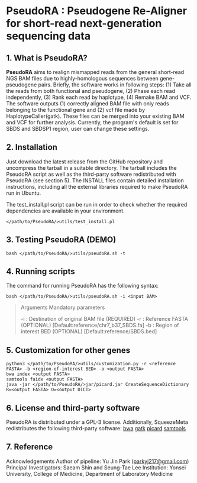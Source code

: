 # PseudoRA : Pseudogene Re-Aligner for short-read next-generation sequencing data

## 1. What is PseudoRA?
**PseudoRA** aims to realign mismapped reads from the general short-read NGS BAM files due to highly-homologous sequences between gene-pseudogene pairs. Briefly, the software works in following steps: (1) Take all the reads from both functional and pseudogene, (2) Phase each read independently, (3) Rank each read by haplotype, (4) Remake BAM and VCF. The software outputs (1) correctly aligned BAM file with only reads belonging to the functional gene and (2) vcf file made by HaplotypeCaller(gatk). These files can be merged into your existing BAM and VCF for further analysis. Currently, the program's default is set for SBDS and SBDSP1 region, user can change these settings.

## 2. Installation
Just download the latest release from the GitHub repository and uncompress the tarball in a suitable directory. The tarball includes the PseudoRA script as well as the third-party software redistributed with PseudoRA (see section 5). The INSTALL files contain detailed installation instructions, including all the external libraries required to make PseudoRA run in Ubuntu.

The test_install.pl script can be run in order to check whether the required dependencies are available in your environment.

    </path/to/PseudoRA/>utils/test_install.pl

## 3. Testing PseudoRA (DEMO)

    bash </path/to/PseudoRA/>utils/pseudoRA.sh -t

## 4. Running scripts

The command for running PseudoRA has the following syntax:

    bash </path/to/PseudoRA/>utils/pseudoRA.sh -i <input BAM>

>Arguments Mandatory parameters
>
>-i <string>: Destination of original BAM file (REQUIRED)
>-r <string>: Reference FASTA (OPTIONAL) [Default:reference/chr7_b37_SBDS.fa]
>-b <string>: Region of interest BED (OPTIONAL)  [Default:reference/SBDS.bed]

## 5. Customization for other genes

    python3 </path/to/PseudoRA/>utils/customization.py -r <reference FASTA> -b <region-of-interest BED> -o <output FASTA>
    bwa index <output FASTA>
    samtools faidx <output FASTA>
    java -jar </path/to/PseudoRA/>jar/picard.jar CreateSequenceDictionary R=<output FASTA> O=<output DICT>

## 6. License and third-party software

PseudoRA is distributed under a GPL-3 license. Additionally, SqueezeMeta redistributes the following third-party software:
[bwa](https://github.com/lh3/bwa)
[gatk](https://gatk.broadinstitute.org/hc/en-us)
[picard](https://broadinstitute.github.io/picard/)
[samtools](http://www.htslib.org/)

## 7. Reference

Acknowledgements
Author of pipeline: Yu Jin Park (parkyj217@gmail.com)
Principal Investigators: Saeam Shin and Seung-Tae Lee
Institution: Yonsei University, College of Medicine, Department of Laboratory Medicine
